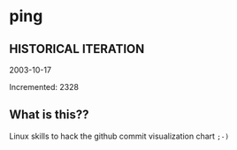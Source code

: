 # ping

## HISTORICAL ITERATION
2003-10-17

Incremented: 2328

## What is this?? 
Linux skills to hack the github commit visualization chart `;-)`
